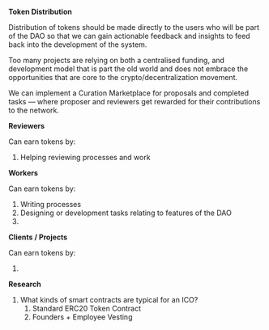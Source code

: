 **Token Distribution**

Distribution of tokens should be made directly to the users who will be part of the DAO so that we can gain actionable feedback and insights to feed back into the development of the system.   

Too many projects are relying on both a centralised funding, and development model that is part the old world and does not embrace the opportunities that are core to the crypto/decentralization movement.

We can implement a Curation Marketplace for proposals and completed tasks — where proposer and reviewers get rewarded for their contributions to the network.

**Reviewers**

Can earn tokens by:

1. Helping reviewing processes and work

**Workers**

Can earn tokens by:

1. Writing processes
2. Designing or development tasks relating to features of the DAO
3. 

**Clients / Projects**

Can earn tokens by:

1. ​

**Research**

1. What kinds of smart contracts are typical for an ICO?
   1. Standard ERC20 Token Contract
   2. Founders + Employee Vesting
